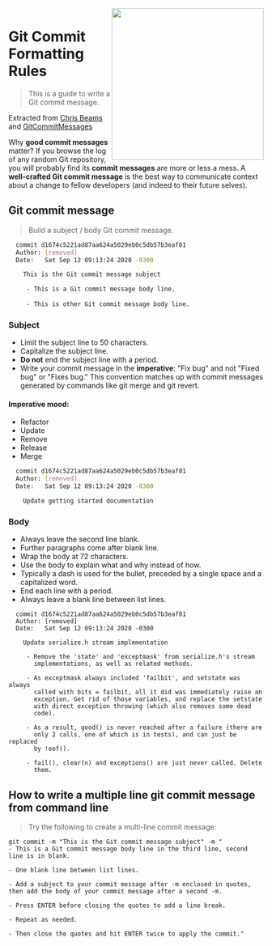 <img src="https://git-scm.com/images/logos/downloads/Git-Logo-2Color.png" align="right" width="300" />

# Git Commit Formatting Rules
> This is a guide to write a Git commit message.

Extracted from [Chris Beams](https://chris.beams.io/posts/git-commit) and [GitCommitMessages](https://wiki.openstack.org/wiki/GitCommitMessages)

Why **good commit messages** matter? If you browse the log of any random Git repository, you will probably find its **commit messages** are more or less a mess. A **well-crafted Git commit message** is the best way to communicate context about a change to fellow developers (and indeed to their future selves).<br /> 

## Git commit message
> Build a subject / body Git commit message.

```bash
  commit d1674c5221ad87aa624a5029eb0c5db57b3eaf01
  Author: [removed]
  Date:   Sat Sep 12 09:13:24 2020 -0300

    This is the Git commit message subject

     - This is a Git commit message body line.
     
     - This is other Git commit message body line.

```

### Subject
- Limit the subject line to 50 characters.
- Capitalize the subject line.
- **Do not** end the subject line with a period.
- Write your commit message in the **imperative**: "Fix bug" and not "Fixed bug" or "Fixes bug." This convention matches up with commit messages generated by commands like git merge and git revert.

#### Imperative mood:
  * Refactor
  * Update
  * Remove
  * Release
  * Merge
  
```bash
  commit d1674c5221ad87aa624a5029eb0c5db57b3eaf01
  Author: [removed]
  Date:   Sat Sep 12 09:13:24 2020 -0300

    Update getting started documentation

```

### Body
- Always leave the second line blank.
- Further paragraphs come after blank line.
- Wrap the body at 72 characters.
- Use the body to explain what and why instead of how.
- Typically a dash is used for the bullet, preceded by a single space and a capitalized word.
- End each line with a period.
- Always leave a blank line between list lines.

```
  commit d1674c5221ad87aa624a5029eb0c5db57b3eaf01
  Author: [removed]
  Date:   Sat Sep 12 09:13:24 2020 -0300

    Update serialize.h stream implementation

     - Remove the 'state' and 'exceptmask' from serialize.h's stream
       implementations, as well as related methods.

     - As exceptmask always included 'failbit', and setstate was always
       called with bits = failbit, all it did was immediately raise an
       exception. Get rid of those variables, and replace the setstate
       with direct exception throwing (which also removes some dead
       code).

     - As a result, good() is never reached after a failure (there are
       only 2 calls, one of which is in tests), and can just be replaced
       by !eof().
    
     - fail(), clear(n) and exceptions() are just never called. Delete
       them.

```

## How to write a multiple line git commit message from command line

> Try the following to create a multi-line commit message:

```
git commit -m "This is the Git commit message subject" -m "
- This is a Git commit message body line in the third line, second line is in blank. 

- One blank line between list lines.

- Add a subject to your commit message after -m enclosed in quotes, then add the body of your commit message after a second -m.

- Press ENTER before closing the quotes to add a line break.

- Repeat as needed.

- Then close the quotes and hit ENTER twice to apply the commit."
```

